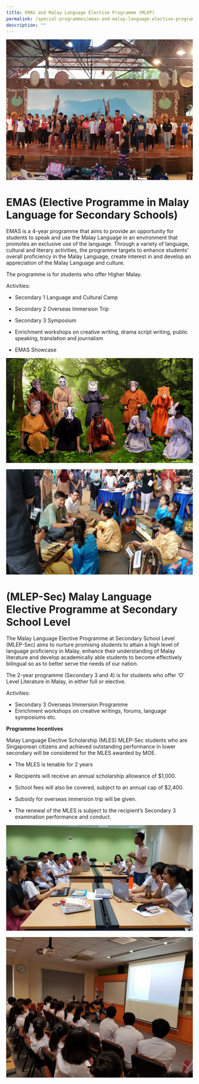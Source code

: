 ```yaml
---
title: EMAS and Malay Language Elective Programme (MLEP)
permalink: /special-programmes/emas-and-malay-language-elective-programme-mlep/
description: ""
---
```

![](/images/EMAS%20Immersion%20Trip%20to%20Sabah.jpeg)

# EMAS (Elective Programme in Malay Language for Secondary Schools)


EMAS is a 4-year programme that aims to provide an opportunity for students to speak and use the Malay Language in an environment that promotes an exclusive use of the language. Through a variety of language, cultural and literary activities, the programme targets to enhance students’ overall proficiency in the Malay Language, create interest in and develop an appreciation of the Malay Language and culture.

The programme is for students who offer Higher Malay.    
  

Activities: 

*   Secondary 1 Language and Cultural Camp  
    
*   Secondary 2 Overseas Immersion Trip  
    
*   Secondary 3 Symposium  
    
*   Enrichment workshops on creative writing, drama script writing, public speaking, translation and journalism  
    
*   EMAS Showcase


![](/images/2021%20EMAS_MLEP%20Drama%20Showcase.png)

![](/images/Fiesta%20Bahasa.jpeg)

# (MLEP-Sec) Malay Language Elective Programme at Secondary School Level

The Malay Language Elective Programme at Secondary School Level (MLEP-Sec) aims to nurture promising students to attain a high level of language proficiency in Malay, enhance their understanding of Malay literature and develop academically able students to become effectively bilingual so as to better serve the needs of our nation. 

The 2-year programme (Secondary 3 and 4) is for students who offer ‘O’ Level Literature in Malay, in either full or elective.   
  

Activities:

*   Secondary 3 Overseas Immersion Programme
*   Enrichment workshops on creative writings, forums, language symposiums etc. 


**Programme Incentives** 

Malay Language Elective Scholarship (MLES) MLEP-Sec students who are Singaporean citizens and achieved outstanding performance in lower secondary will be considered for the MLES awarded by MOE. 

*   The MLES is tenable for 2 years   
    
*   Recipients will receive an annual scholarship allowance of $1,000.   
    
*   School fees will also be covered, subject to an annual cap of $2,400.    
    
*   Subsidy for overseas immersion trip will be given.  
    
*   The renewal of the MLES is subject to the recipient’s Secondary 3 examination performance and conduct.

![](/images/2021%20EMAS_MLEP%20Drama%20Workshop.jpeg)

![](/images/2021%20EMAS_MLEP%20Poetry%20Workshop.jpeg)